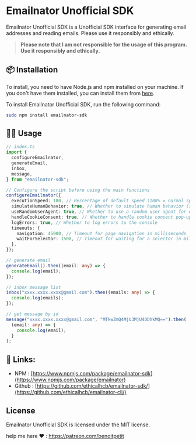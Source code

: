 # Emailnator Unofficial SDK

Emailnator Unofficial SDK is a Unofficial SDK interface for generating email addresses and reading emails. Please use it responsibly and ethically.

> **Please note that I am not responsible for the usage of this program. Use it responsibly and ethically.**

## 📦 Installation

To install, you need to have Node.js and npm installed on your machine. If you don't have them installed, you can install them from [here](https://nodejs.org/en/download/).

To install Emailnator Unofficial SDK, run the following command:

```bash
sudo npm install emailnator-sdk
```

## 👨‍💻 Usage

```typescript
// index.ts
import {
  configureEmailnator,
  generateEmail,
  inbox,
  message,
} from "emailnator-sdk";

// Configure the script before using the main functions
configureEmailnator({
  executionSpeed: 100, // Percentage of default speed (100% = normal speed)
  simulateHumanBehavior: true, // Whether to simulate human behavior (scrolling, mouse movements)
  useRandomUserAgent: true, // Whether to use a random user agent for each request
  handleCookieConsent: true, // Whether to handle cookie consent pop-ups
  logErrors: true, // Whether to log errors to the console
  timeouts: {
    navigation: 45000, // Timeout for page navigation in milliseconds
    waitForSelector: 1500, // Timeout for waiting for a selector in milliseconds
  },
});

// generate email
generateEmail().then((email: any) => {
  console.log(email);
});

// inbox message list
inbox("xxxx.xxxx.xxxx@gmail.com").then((emails: any) => {
  console.log(emails);
});

// get message by id
message("xxxx.xxxx.xxxx@gmail.com", "MTkwZmQ4MjU3MjU4ODhkMQ==").then(
  (email: any) => {
    console.log(email);
  }
);
```

## 🔗 Links:

- NPM : [https://www.npmjs.com/package/emailnator-sdk](https://www.npmjs.com/package/emailnator)
- Github : [https://github.com/ethicalhcb/emailnator-sdk/](https://github.com/ethicalhcb/emailnator-cli/)

## License

Emailnator Unofficial SDK is licensed under the MIT license.

help me here ❤️ : https://patreon.com/benoitpetit
